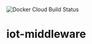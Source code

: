 ![Docker Cloud Build Status](https://img.shields.io/docker/cloud/build/devfire/iot-middleware?style=for-the-badge)

# iot-middleware
